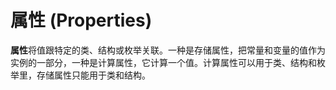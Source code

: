 # 属性 (Properties)

**属性**将值跟特定的类、结构或枚举关联。一种是存储属性，把常量和变量的值作为实例的一部分，一种是计算属性，它计算一个值。计算属性可以用于类、结构和枚举里，存储属性只能用于类和结构。